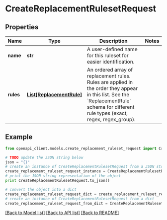 # CreateReplacementRulesetRequest


## Properties
Name | Type | Description | Notes
------------ | ------------- | ------------- | -------------
**name** | **str** | A user-defined name for this ruleset for easier identification. | 
**rules** | [**List[ReplacementRule]**](ReplacementRule.md) | An ordered array of replacement rules. Rules are applied in the order they appear in this list. See the &#x60;ReplacementRule&#x60; schema for different rule types (exact, regex, regex_group). | 

## Example

```python
from openapi_client.models.create_replacement_ruleset_request import CreateReplacementRulesetRequest

# TODO update the JSON string below
json = "{}"
# create an instance of CreateReplacementRulesetRequest from a JSON string
create_replacement_ruleset_request_instance = CreateReplacementRulesetRequest.from_json(json)
# print the JSON string representation of the object
print CreateReplacementRulesetRequest.to_json()

# convert the object into a dict
create_replacement_ruleset_request_dict = create_replacement_ruleset_request_instance.to_dict()
# create an instance of CreateReplacementRulesetRequest from a dict
create_replacement_ruleset_request_from_dict = CreateReplacementRulesetRequest.from_dict(create_replacement_ruleset_request_dict)
```
[[Back to Model list]](../README.md#documentation-for-models) [[Back to API list]](../README.md#documentation-for-api-endpoints) [[Back to README]](../README.md)


